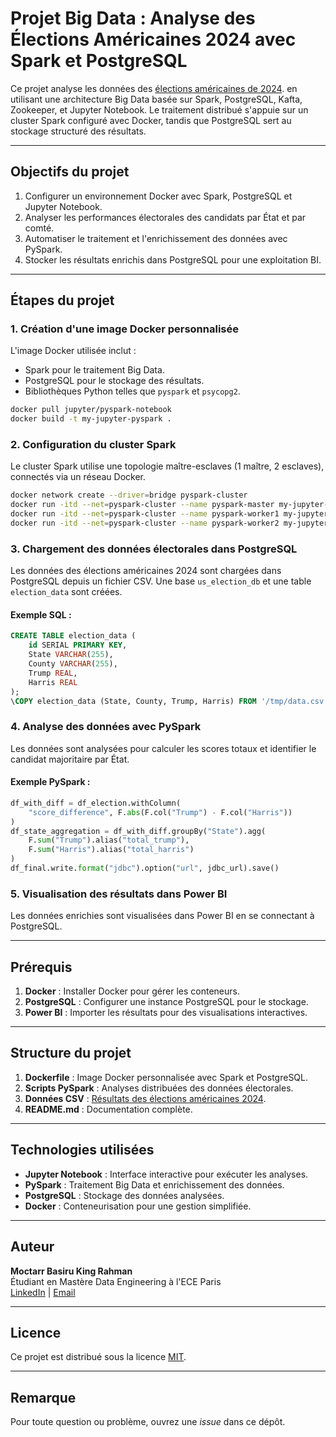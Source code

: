 # Projet Big Data : Analyse des Élections Américaines 2024 avec Spark et PostgreSQL

Ce projet analyse les données des [élections américaines de 2024](https://github.com/dBangos/US-Election-Results-2024). en utilisant une architecture Big Data basée sur Spark, PostgreSQL, Kafta, Zookeeper, et Jupyter Notebook. Le traitement distribué s'appuie sur un cluster Spark configuré avec Docker, tandis que PostgreSQL sert au stockage structuré des résultats.

---

## Objectifs du projet

1. Configurer un environnement Docker avec Spark, PostgreSQL et Jupyter Notebook.
2. Analyser les performances électorales des candidats par État et par comté.
3. Automatiser le traitement et l'enrichissement des données avec PySpark.
4. Stocker les résultats enrichis dans PostgreSQL pour une exploitation BI.

---

## Étapes du projet

### 1. Création d'une image Docker personnalisée
L'image Docker utilisée inclut :
- Spark pour le traitement Big Data.
- PostgreSQL pour le stockage des résultats.
- Bibliothèques Python telles que `pyspark` et `psycopg2`.

```bash
docker pull jupyter/pyspark-notebook
docker build -t my-jupyter-pyspark .
```

### 2. Configuration du cluster Spark
Le cluster Spark utilise une topologie maître-esclaves (1 maître, 2 esclaves), connectés via un réseau Docker.

```bash
docker network create --driver=bridge pyspark-cluster
docker run -itd --net=pyspark-cluster --name pyspark-master my-jupyter-pyspark
docker run -itd --net=pyspark-cluster --name pyspark-worker1 my-jupyter-pyspark
docker run -itd --net=pyspark-cluster --name pyspark-worker2 my-jupyter-pyspark
```

### 3. Chargement des données électorales dans PostgreSQL
Les données des élections américaines 2024 sont chargées dans PostgreSQL depuis un fichier CSV. Une base `us_election_db` et une table `election_data` sont créées.

#### Exemple SQL :
```sql
CREATE TABLE election_data (
    id SERIAL PRIMARY KEY,
    State VARCHAR(255),
    County VARCHAR(255),
    Trump REAL,
    Harris REAL
);
\COPY election_data (State, County, Trump, Harris) FROM '/tmp/data.csv' WITH CSV HEADER;
```

### 4. Analyse des données avec PySpark
Les données sont analysées pour calculer les scores totaux et identifier le candidat majoritaire par État.

#### Exemple PySpark :
```python
df_with_diff = df_election.withColumn(
    "score_difference", F.abs(F.col("Trump") - F.col("Harris"))
)
df_state_aggregation = df_with_diff.groupBy("State").agg(
    F.sum("Trump").alias("total_trump"),
    F.sum("Harris").alias("total_harris")
)
df_final.write.format("jdbc").option("url", jdbc_url).save()
```

### 5. Visualisation des résultats dans Power BI
Les données enrichies sont visualisées dans Power BI en se connectant à PostgreSQL.

---

## Prérequis

1. **Docker** : Installer Docker pour gérer les conteneurs.
2. **PostgreSQL** : Configurer une instance PostgreSQL pour le stockage.
3. **Power BI** : Importer les résultats pour des visualisations interactives.

---

## Structure du projet

1. **Dockerfile** : Image Docker personnalisée avec Spark et PostgreSQL.
2. **Scripts PySpark** : Analyses distribuées des données électorales.
3. **Données CSV** : [Résultats des élections américaines 2024](https://github.com/dBangos/US-Election-Results-2024).
4. **README.md** : Documentation complète.

---

## Technologies utilisées

- **Jupyter Notebook** : Interface interactive pour exécuter les analyses.
- **PySpark** : Traitement Big Data et enrichissement des données.
- **PostgreSQL** : Stockage des données analysées.
- **Docker** : Conteneurisation pour une gestion simplifiée.

---

## Auteur

**Moctarr Basiru King Rahman**  
Étudiant en Mastère Data Engineering à l'ECE Paris  
[LinkedIn](https://www.linkedin.com/in/moctarr-basiru-king-rahman-7337a5214) | [Email](mailto:moctarrbasiru.kingrahman@edu.ece.fr)

---

## Licence

Ce projet est distribué sous la licence [MIT](./LICENSE).

---

## Remarque

Pour toute question ou problème, ouvrez une *issue* dans ce dépôt.